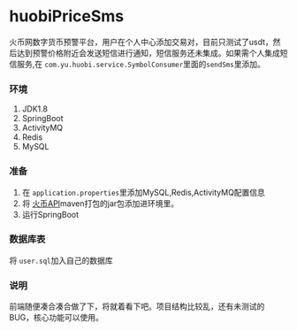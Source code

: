 # huobiPriceSms
火币网数字货币预警平台，用户在个人中心添加交易对，目前只测试了usdt，然后达到预警价格附近会发送短信进行通知，短信服务还未集成。如果需个人集成短信服务,在 `com.yu.huobi.service.SymbolConsumer`里面的`sendSms`里添加。

### 环境

1. JDK1.8
2. SpringBoot
3. ActivityMQ
4. Redis
5. MySQL

### 准备

1. 在 `application.properties`里添加MySQL,Redis,ActivityMQ配置信息
2. 将 [火币API](https://github.com/huobiapi/huobi_Java)maven打包的jar包添加进环境里。
3. 运行SpringBoot

### 数据库表

将 `user.sql`加入自己的数据库

### 说明

前端随便凑合凑合做了下，将就着看下吧。项目结构比较乱，还有未测试的BUG，核心功能可以使用。
